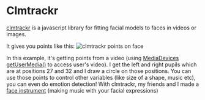 # Clmtrackr

[clmtrackr](https://github.com/auduno/clmtrackr) is a javascript library for fitting facial models to faces in videos or images.

It gives you points like this: 
![clmtrackr points on face](https://cdn.glitch.com/ef06bfdc-f2e0-4749-ab2e-7ff31c0128c1%2F68747470733a2f2f617564756e6f2e6769746875622e696f2f636c6d747261636b722f6578616d706c65732f6d656469612f666163656d6f64656c5f6e756d626572696e675f6e65775f736d616c6c2e706e67.png?1530015101965)


In this example, it's getting points from a video (using [MediaDevices getUserMedia()](https://developer.mozilla.org/en-US/docs/Web/API/MediaDevices/getUserMedia) to access 
user's video). I get the left and right pupils which are at positions 27 and 32 and I draw a circle on those positions. You can use those points to control other variables (like size of a shape, music etc), you can even do emotion detection! With clmtrackr, my friends and I made a [face instrument](https://face-the-music.glitch.me/) (making music with your facial expressions)

